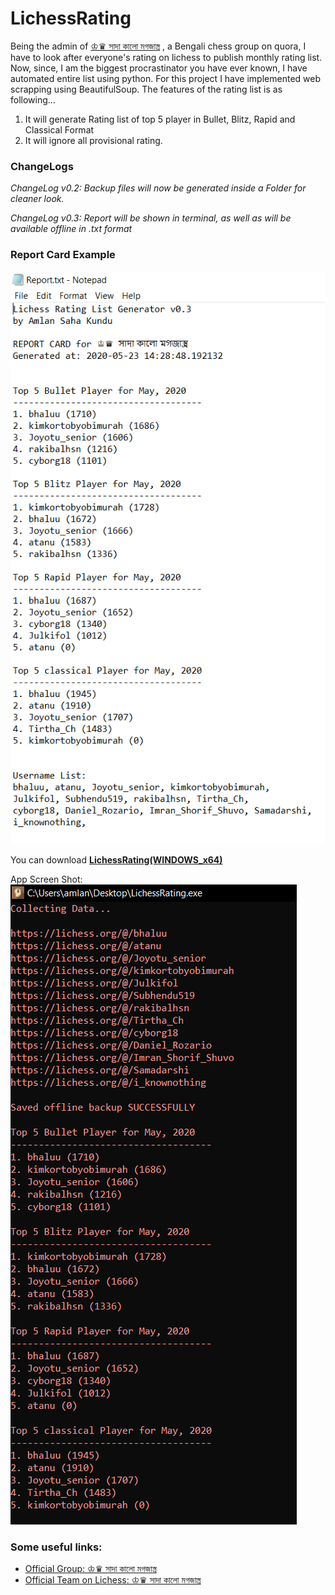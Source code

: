 # LichessRating

Being the admin of [♔♛ সাদা কালো মগজাস্ত্র](https://bn.quora.com/q/daba) , a Bengali chess group on quora, I have to look after everyone's rating on lichess to publish monthly rating list. Now, since, I am the biggest procrastinator you have ever known, I have automated entire list using python. For this project I have implemented web scrapping using BeautifulSoup. The features of the rating list is as following...

1. It will generate Rating list of top 5 player in Bullet, Blitz, Rapid and Classical Format
2. It will ignore all provisional rating.

### ChangeLogs
*ChangeLog v0.2:
Backup files will now be generated inside a Folder for cleaner look.*

*ChangeLog v0.3:
Report will be shown in terminal, as well as will be available offline in .txt format*

### Report Card Example
![ReportCard](./Report.PNG)

You can download [**LichessRating(WINDOWS_x64)**](https://github.com/yoursamlan/LichessRating/raw/master/LichessRating.exe)

App Screen Shot:
![Screen Shot](./scrnsht.PNG)

### Some useful links:
- [Official Group: ♔♛ সাদা কালো মগজাস্ত্র](https://bn.quora.com/q/daba)
- [Official Team on Lichess: ♔♛ সাদা কালো মগজাস্ত্র](https://lichess.org/team/sAt2fiTW)



